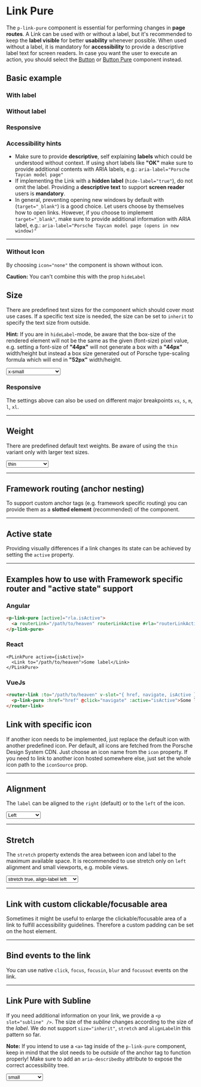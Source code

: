 # Link Pure

The `p-link-pure` component is essential for performing changes in **page routes**.
A Link can be used with or without a label, but it's recommended to keep the **label visible** for better **usability** whenever possible.
When used without a label, it is mandatory for **accessibility** to provide a descriptive label text for screen readers.
In case you want the user to execute an action, you should select the [Button](components/button) or [Button Pure](components/button-pure) component instead.

## Basic example

### With label

<Playground :markup="withLabel" :config="config"></Playground>

### Without label

<Playground :markup="withoutLabel" :config="config"></Playground>

### Responsive

<Playground :markup="responsive" :config="config"></Playground>

### <p-icon name="accessibility" size="medium" color="notification-neutral" aria-hidden="true"></p-icon> Accessibility hints
* Make sure to provide **descriptive**, self explaining **labels** which could be understood without context. If using short labels like **"OK"** make sure to provide additional contents with ARIA labels, e.g.: `aria-label="Porsche Taycan model page"`
* If implementing the Link with a **hidden label** (`hide-label="true"`), do not omit the label. Providing a **descriptive text** to support **screen reader** users is **mandatory**.
* In general, preventing opening new windows by default with (`target="_blank"`) is a good choice. Let users choose by themselves how to open links. However, if you choose to implement `target="_blank"`, make sure to provide additional information with ARIA label, e.g.: `aria-label="Porsche Taycan model page (opens in new window)"`

---

### Without Icon

By choosing `icon="none"` the component is shown without icon.

**Caution:** You can't combine  this with the prop `hideLabel`

<Playground :markup="withoutIcon" :config="configInline"></Playground>

## Size

There are predefined text sizes for the component which should cover most use cases. 
If a specific text size is needed, the size can be set to `inherit` to specify the text size from outside.  

**Hint:** If you are in `hideLabel`-mode, be aware that the box-size of the rendered element will not be the same as the given (font-size) pixel value, 
e.g. setting a font-size of **"44px"** will not generate a box with a **"44px"** width/height but instead a box size generated out of Porsche type-scaling formula which will end in **"52px"** width/height.

<Playground :markup="sizeMarkup" :config="config">
  <select v-model="size">
    <option disabled>Select a style variant</option>
    <option>x-small</option>
    <option>small</option>
    <option>medium</option>
    <option>large</option>
    <option>x-large</option>
    <option>inherit</option>
  </select>
</Playground>

### Responsive

The settings above can also be used on different major breakpoints `xs`, `s`, `m`, `l`, `xl`.

<Playground :markup="sizeResponsive" :config="config"></Playground>

---

## Weight

There are predefined default text weights. Be aware of using the `thin` variant only with larger text sizes.

<Playground :markup="weightMarkup" :config="config">
  <select v-model="weight">
    <option disabled>Select a weight</option>
    <option>thin</option>
    <option>regular</option>
    <option>bold</option>
  </select>
</Playground>

---

## Framework routing (anchor nesting)

To support custom anchor tags (e.g. framework specific routing) you can provide them as a **slotted element** (recommended) of the component.

<Playground :markup="routing" :config="config"></Playground>

---

## Active state

Providing visually differences if a link changes its state can be achieved by setting the `active` property. 

<Playground :markup="activeHref" :config="config"></Playground>

---

## Examples how to use with Framework specific router and "active state" support

### Angular

```html
<p-link-pure [active]="rla.isActive">
  <a routerLink="/path/to/heaven" routerLinkActive #rla="routerLinkActive"></a>
</p-link-pure>
```

### React

```tsx
<PLinkPure active={isActive}>
  <Link to="/path/to/heaven">Some label</Link>
</PLinkPure>
```

### VueJs

```html
<router-link :to="/path/to/heaven" v-slot="{ href, navigate, isActive }">
  <p-link-pure :href="href" @click="navigate" :active="isActive">Some label</p-link-pure>
</router-link>
```

## Link with specific icon

If another icon needs to be implemented, just replace the default icon with another predefined icon. Per default, all icons are fetched from the Porsche Design System CDN. Just choose an icon name from the `icon` property. If you need to link to another icon hosted somewhere else, just set the whole icon path to the `iconSource` prop.

<Playground :markup="icon" :config="configInline"></Playground>

---

## Alignment

The `label` can be aligned to the `right` (default) or to the `left` of the icon.

<Playground :markup="alignmentMarkup" :config="config">
  <select v-model="alignLabel">
    <option value="left">Left</option>
    <option value="right">Right</option>
    <option value="{ base: 'left', l: 'right' }">Responsive</option>
  </select>
</Playground>

---

## Stretch

The `stretch` property extends the area between icon and label to the maximum available space.
It is recommended to use stretch only on `left` alignment and small viewports, e.g. mobile views.

<Playground :markup="stretchMarkup" :config="configBlock">
  <select v-model="stretch">
    <option value='stretch="true" align-label="left"'>stretch true, align-label left</option>
    <option value='stretch="true" align-label="right"'>stretch true, align-label right</option>
    <option value='stretch="false" align-label="left"'>stretch false, align-label left</option>
    <option value='stretch="false" align-label="right"'>stretch false, align-label right</option>
    <option value='stretch="{ base: true, l: false }" align-label="left"'>Responsive</option>
  </select>
</Playground>

---

## Link with custom clickable/focusable area

Sometimes it might be useful to enlarge the clickable/focusable area of a link to fulfill accessibility guidelines.
Therefore a custom padding can be set on the host element.

<Playground :markup="clickableArea" :config="configInline"></Playground>

---

## Bind events to the link

You can use native `click`, `focus`, `focusin`, `blur` and `focusout` events on the link.

<Playground :markup="events" :config="config"></Playground>

---

## Link Pure with Subline

If you need additional information on your link, we provide a `<p slot="subline" />`.
The size of the *subline* changes according to the size of the *label*. We do not support `size="inherit"`, `stretch` and `alignLabel`in this pattern so far.

**Note:** If you intend to use a `<a>` tag inside of the `p-link-pure` component, keep in mind that the slot needs to be *outside* of the anchor tag to function properly! Make sure to add an `aria-describedby` attribute to expose the correct accessibility tree.

<Playground :markup="subline" :config="configInline">
  <select v-model="sublineSize">
    <option disabled>Select a size</option>
    <option>small</option>
    <option>medium</option>
    <option>large</option>
    <option>x-large</option>
  </select>
</Playground>


<script lang="ts">
  import Vue from 'vue';
  import Component from 'vue-class-component';
  
  @Component
  export default class Code extends Vue {
    config = { themeable: true };
    configInline = { ...this.config, spacing: 'inline' };
    
    size = 'medium';
    sublineSize = 'small';
    weight = 'thin';
    alignLabel = 'left';
    stretch = 'stretch="true" align-label="left"';
    
    withLabel =
`<p-link-pure href="https://www.porsche.com">Some label</p-link-pure>`;

    withoutLabel =
`<p-link-pure href="https://www.porsche.com" hide-label="true">Some label</p-link-pure>`;

    responsive =
`<p-link-pure href="https://www.porsche.com" hide-label="{ base: true, l: false }">Some label</p-link-pure>`;

    withoutIcon =
`<p-link-pure icon="none" href="https://www.porsche.com">Some label</p-link-pure>
<p-link-pure icon="none" size="small" weight="semibold" href="https://www.porsche.com">
  Some label
  <p slot="subline">Some Subline</p>
</p-link-pure>`;

    get sizeMarkup() {
      const style =this.size === 'inherit' ? ' style="font-size: 48px;"' : '';
      return `<p-link-pure href="https://www.porsche.com" size="${this.size}"${style}>Some label</p-link-pure>`;
    }
    
    sizeResponsive =
`<p-link-pure href="https://www.porsche.com" size="{ base: 'small', l: 'medium' }">Some label</p-link-pure>`;

    get weightMarkup() {
      return `<p-link-pure href="https://www.porsche.com" size="medium" weight="${this.weight}">Some label</p-link-pure>`;
    }

    routing =
`<p-link-pure>
  <a href="https://www.porsche.com">Some label</a>
</p-link-pure>`;

    activeHref =
`<p-link-pure active="true" href="https://www.porsche.com">Some label</p-link-pure>`;

    activeWithoutHref =
`<p-link-pure active="true">Some label</p-link-pure>`;

    icon =
`<p-link-pure href="https://www.porsche.com" icon="phone">Some label</p-link-pure>
<p-link-pure icon-source="${require('./assets/icon-custom-kaixin.svg')}" hide-label="true" href="https://www.porsche.com">Some label</p-link-pure>`;

    clickableArea =
`<p-link-pure href="https://www.porsche.com" style="padding: 1rem;">Some label</p-link-pure>
<p-link-pure href="https://www.porsche.com" hide-label="true" style="padding: 1rem;">Some label</p-link-pure>
<p-link-pure style="padding: 1rem;">
  <a href="https://www.porsche.com">Some label</a>
</p-link-pure>
<p-link-pure hide-label="true" style="padding: 1rem;">
  <a href="https://www.porsche.com">Some label</a>
</p-link-pure>`;

    get alignmentMarkup() {
      return `<p-link-pure align-label="${this.alignLabel}" href="https://www.porsche.com">Some label</p-link-pure>`;
    };

    get stretchMarkup() {
      return `<p-link-pure ${this.stretch} href="https://www.porsche.com">Some label</p-link-pure>`;
    };

    events =
`<p-link-pure
  href="https://www.porsche.com"
  onclick="alert('click'); return false;"
  onfocus="console.log('focus')"
  onfocusin="console.log('focusin')"
  onblur="console.log('blur')"
  onfocusout="console.log('focusout')"
>Some label</p-link-pure>`;

    get subline() {
      return `<p-link-pure size="${this.sublineSize}" href="https://www.porsche.com">
  Some label
  <p slot="subline">Some Subline</p>
</p-link-pure>
<p-link-pure size="${this.sublineSize}" weight="semibold">
  <a href="https://www.porsche.com" aria-describedby="subline">Some label</a>
  <p slot="subline" id="subline">Some Subline</p>
</p-link-pure>`;
    }
  }
</script>

<style scoped lang="scss">
  ::v-deep .example-link {
    display: inline-block;
    outline: none;
    text-decoration: none;
  }
</style>
